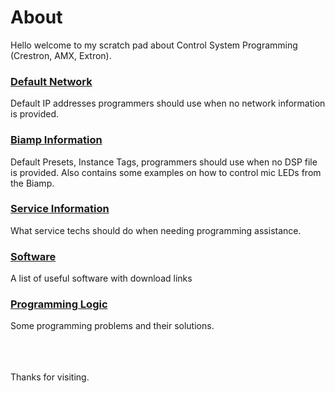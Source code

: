 # About
Hello welcome to my scratch pad about Control System Programming (Crestron, AMX, Extron).

### [Default Network](/Network/readme.md)
Default IP addresses programmers should use when no network information is provided.

### [Biamp Information](/Biamp/readme.md)
Default Presets, Instance Tags, programmers should use when no DSP file is provided. Also contains some examples on how to control mic LEDs from the Biamp.

### [Service Information](/Service//readme.md)
What service techs should do when needing programming assistance.

### [Software](/Software/readme.md)
A list of useful software with download links

### [Programming Logic](/Logic/readme.md)
Some programming problems and their solutions.

<br>
<br>
<br>
Thanks for visiting.
